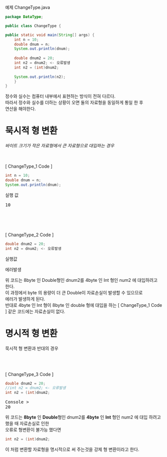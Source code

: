 예제 ChangeType.java

```java
package DataType;

public class ChangeType {

public static void main(String[] args) {
	int n = 10;
	double dnum = n;
	System.out.println(dnum);
	
	double dnum2 = 20;
	int n2 = dnum2; <- 오류발생
	int n2 = (int)dnum2;
	
	System.out.println(n2);
	}
}
```
정수와 실수는 컴퓨터 내부에서 표현하는 방식이 전혀 다르다.   
따라서 정수와 실수를 더하는 상황이 오면 둘의 자료형을 동일하게 통일 한 후   
연산을 해야한다.

# 묵시적 형 변환
<em>바이트 크기가 작은 자료형에서 큰 자료형으로 대입하는 경우</em>
<br>
<br>
<br>

[ ChangeType_1 Code ]
```java
int n = 10;
double dnum = n;
System.out.println(dnum);
```

실행 값
<pre>10</pre>   
<br>
<br>
<br>

[ ChangeType_2 Code ]
```java
double dnum2 = 20;
int n2 = dnum2; <- 오류발생
```
실행값
<pre>에러발생</pre>
 
위 코드는 8byte 인 Double형인 dnum2를 4byte 인 Int 형인 num2 에 대입하려고 한다.   
이 과정에서 byte 의 용량이 더 큰 Double이 자료손실이 발생할 수 있으므로   
에러가 발생하게 된다.   
반대로 4byte 인 Int 형이 8byte 인 double 형에 대입을 하는 [ ChangeType_1 Code ] 같은 코드에는 자료손실이 없다.   

# 명시적 형 변환
묵시적 형 변환과 반대의 경우  
<br>
<br>
<br>

[ ChangeType_3 Code ]
```java
double dnum2 = 20;
//int n2 = dnum2; <- 오류발생
int n2 = (int)dnum2;
```

<pre>Console > <br>20</pre>

위 코드는  <strong>8byte</strong> 인 <strong>Double</strong>형인 dnum2를 <strong>4byte</strong> 인 <strong>Int</strong> 형인 num2 에 대입 하려고 했을 때 자료손실로 인한   
오류로 형변환이 불가능 했다면 

```java
int n2 = (int)dnum2;
```
이 처럼 변환할 자료형을 명시적으로 써 주는것을 강제 형 변환이라고 한다.
